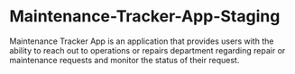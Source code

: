 # Maintenance-Tracker-App-Staging
Maintenance Tracker App is an application that provides users with the ability to reach out to operations or repairs department regarding repair or maintenance requests and monitor the status of their request.
